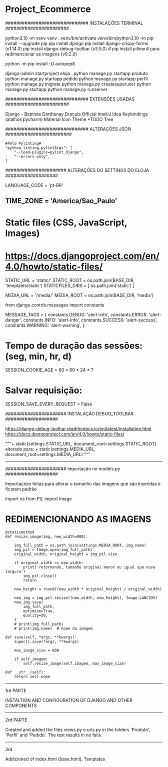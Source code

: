 # Project_Ecommerce

##############################   INSTALAÇÕES TERMINAL   #######################

python3.10 -m venv venv
. venv/bin/activate
venv/bin/python3.10 -m pip install --upgrade pip
pip install django
pip install django-crispy-forms (v1.14.0)
pip install django-debug-toolbar (v3.5.0) #
pip install pillow # para redimencionar as imagens (v9.2.0)

python -m pip install -U autopep8

django-admin startproject eloja .
python manage.py startapp produto
python manage.py startapp pedido
python manage.py startapp perfil
python manage.py migrate
python manage.py createsuperuser
python manage.py startapp
python manage.py runserver


##############################     EXTENSÕES USADAS     #######################

Django - Baptiste Darthenay
Dracula Official
IntelliJ Idea Keybindings (atalhos pycharm)
Material Icon Theme
*TODO Tree



##############################     ALTERAÇÕES JSON     ########################

    #Pelo Pylinting#
    "python.linting.pylintArgs": [
        "--load-plugins=pylint_django",
        "--errors-only",
    ]


######################     ALTERAÇÕES DO SETTINGS DO ELOJA     ###################

LANGUAGE_CODE = 'pt-BR'

TIME_ZONE = 'America/Sao_Paulo'
-------------------------------------------------

# Static files (CSS, JavaScript, Images)
# https://docs.djangoproject.com/en/4.0/howto/static-files/

STATIC_URL = 'static/'
STATIC_ROOT = os.path.join(BASE_DIR, 'templates/static')
STATICFILES_DIRS = [
    os.path.join('static')
]

MEDIA_URL = '/media/'
MEDIA_ROOT = os.path.join(BASE_DIR, 'media')

from django.contrib.messages import constants

MESSAGE_TAGS = {
    constants.DEBUG: 'alert-info',
    constants.ERROR: 'alert-danger',
    constants.INFO: 'alert-info',
    constants.SUCCESS: 'alert-success',
    constants.WARNING: 'alert-warning',
}


# Tempo de duração das sessões: (seg, min, hr, d)
SESSION_COOKIE_AGE = 60 * 60 * 24 * 7

# Salvar requisição:
SESSION_SAVE_EVERY_REQUEST = False




######################     INSTALAÇÃO DEBUG_TOOLBAR     ###################

https://django-debug-toolbar.readthedocs.io/en/latest/installation.html
https://docs.djangoproject.com/en/4.0/howto/static-files/
 
 """+ static(settings.STATIC_URL, document_root=settings.STATIC_ROOT) 
    alterado para:
    + static(settings.MEDIA_URL, document_root=settings.MEDIA_URL)   """



------------------------------------------------------------------------------
######################     Importação no models.py     ###################

Importações feitas para alterar o tamanho das imagens que são inseridas e ficarem
padrão


import os
from PIL import Image


# REDIMENCIONANDO AS IMAGENS

    @staticmethod
    def resize_image(img, new_width=800):

        img_full_path = os.path.join(settings.MEDIA_ROOT, img.name)
        img_pil = Image.open(img_full_path)
        original_width, original_height = img_pil.size

        if original_width <= new_width:
            print('retornando, tamanho original menor ou igual que nova largura')
            img_pil.close()
            return

        new_height = round((new_width * original_height) / original_width)

        new_img = img_pil.resize((new_width, new_height), Image.LANCZOS)
        new_img.save(
            img_full_path,
            optimize=True,
            quality=50,
        )
        # print(img_full_path)
        # print(img.name)  # nome da imagem

    def save(self, *args, **kwargs):
        super().save(*args, **kwargs)

        max_image_size = 800

        if self.imagem:
            self.resize_image(self.imagem, max_image_size)

    def __str__(self):
        return self.nome
------------------------------------------------------------------------------
1rd PARTE

INSTALTION AND CONFIGURATION OF DJANGO AND OTHER COMPONENTS


------------------------------------------------------------------------------


2rd PARTE 

Created and added the files views.py e urls.py in the folders 'Produto',
 'Perfil' and 'Pedido'. The test results in no fails.

------------------------------------------------------------------------------

3rd

Addicioned of index.html (base.html), Tamplates